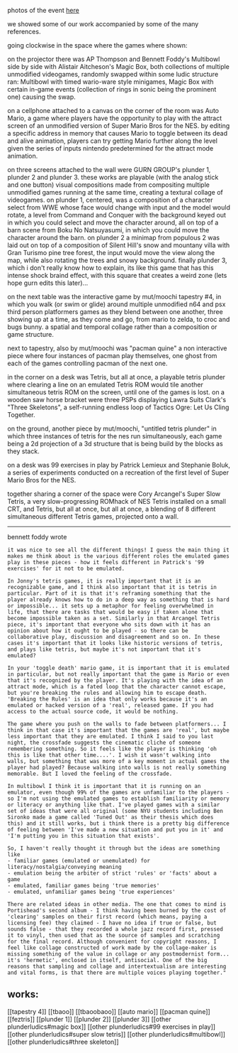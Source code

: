 photos of the event [here]()

we showed some of our work accompanied by some of the many references.

going clockwise in the space where the games where shown:

on the projector there was AP Thompson and Bennett Foddy's Multibowl side by side with Alistair Aitcheson's Magic Box, both collections of multiple unmodified videogames, randomly swapped within some ludic structure ran: Multibowl with timed wario-ware style minigames, Magic Box with certain in-game events (collection of rings in sonic being the prominent one) causing the swap.

on a cellphone attached to a canvas on the corner of the room was Auto Mario, a game where players have the opportunity to play with the attract screen of an unmodified version of Super Mario Bros for the NES. by editing a specific address in memory that causes Mario to toggle between its dead and alive animation, players can try getting Mario further along the level given the series of inputs nintendo predetermined for the attract mode animation.

on three screens attached to the wall were GURN GROUP's plunder 1, plunder 2 and plunder 3. these works are playable (with the analog stick and one button) visual compositions made from compositing multiple unmodified games running at the same time, creating a textural collage of videogames. on plunder 1, centered, was a composition of a character select from WWE whose face would change with input and the model would rotate, a level from Command and Conquer with the background keyed out in which you could select and move the character around, all on top of a barn scene from Boku No Natsuyasumi, in which you could move the character around the barn. on plunder 2 a minimap from populous 2 was laid out on top of a composition of Silent Hill's snow and mountany villa with Gran Turismo pine tree forest, the input would move the view along the map, while also rotating the trees and snowy background. finally plunder 3, which i don't really know how to explain, its like this game that has this intense shock braind effect, with this square that creates a weird zone (lets hope gurn edits this later)...

on the next table was the interactive game by mut/moochi tapestry #4, in which you walk (or swim or glide) around multiple unmodified n64 and psx third person platformers games as they blend between one another, three showing up at a time, as they come and go, from mario to zelda, to croc and bugs bunny. a spatial and temporal collage rather than a composition or game structure.

next to tapestry, also by mut/moochi was "pacman quine" a non interactive piece where four instances of pacman play themselves, one ghost from each of the games controlling pacman of the next one.

in the corner on a desk was Tetris, but all at once, a playable tetris plunder where clearing a line on an emulated Tetris ROM would tile another simultaneous tetris ROM on the screen, until one of the games is lost. on a wooden saw horse bracket were three PSPs displaying Lawra Suits Clark's "Three Skeletons", a self-running endless loop of Tactics Ogre: Let Us Cling Together.

on the ground, another piece by mut/moochi, "untitled tetris plunder" in which three instances of tetris for the nes run simultaneously, each game being a 2d projection of a 3d structure that is being build by the blocks as they stack.

on a desk was 99 exercises in play by Patrick Lemieux and Stephanie Boluk, a series of experiments conducted on a recreation of the first level of Super Mario Bros for the NES.

together sharing a corner of the space were Cory Arcangel's Super Slow Tetris, a very slow-progressing ROMhack of NES Tetris installed on a small CRT, and Tetris, but all at once, but all at once, a blending of 8 different simultaneous different Tetris games, projected onto a wall.

---

bennett foddy wrote
```
it was nice to see all the different things! I guess the main thing it makes me think about is the various different roles the emulated games play in these pieces - how it feels different in Patrick's '99 exercises' for it not to be emulated.

In Jonny's tetris games, it is really important that it is an recognizable game, and I think also important that it is tetris in particular. Part of it is that it's reframing something that the player already knows how to do in a deep way as something that is hard or impossible... it sets up a metaphor for feeling overwhelmed in life, that there are tasks that would be easy if taken alone that become impossible taken as a set. Similarly in that Arcangel Tetris piece, it's important that everyone who sits down with it has an opinion about how it ought to be played - so there can be collaborative play, discussion and disagreement and so on. In these cases it's important that it looks like historic versions of tetris, and plays like tetris, but maybe it's not important that it's emulated?

In your 'toggle death' mario game, it is important that it is emulated in particular, but not really important that the game is Mario or even that it's recognized by the player. It's playing with the idea of an attract mode, which is a fated loop that the character cannot escape, but you're breaking the rules and allowing him to escape death. 'Breaking the Rules' is an idea that only works because it's an emulated or hacked version of a 'real', released game. If you had access to the actual source code, it would be nothing.

The game where you push on the walls to fade between platformers... I think in that case it's important that the games are 'real', but maybe less important that they are emulated. I think I said to you last night, the crossfade suggests the cinematic cliche of someone remembering something. So it feels like the player is thinking 'oh this is like that other time....'. I wish it wasn't walking into walls, but something that was more of a key moment in actual games the player had played? Because walking into walls is not really something memorable. But I loved the feeling of the crossfade.

In multibowl I think it is important that it is running on an emulator, even though 99% of the games are unfamiliar to the players - so I'm not using the emulated games to establish familiarity or memory or literacy or anything like that. I've played games with a similar set of ideas that were all original (some NYU students including Ben Sironko made a game called 'Tuned Out' as their thesis which does this) and it still works, but i think there is a pretty big difference of feeling between 'I've made a new situation and put you in it' and 'I'm putting you in this situation that exists'.

So, I haven't really thought it through but the ideas are something like
- familiar games (emulated or unemulated) for literacy/nostalgia/conveying meaning
- emulation being the arbiter of strict 'rules' or 'facts' about a game
- emulated, familiar games being 'true memories'
- emulated, unfamiliar games being 'true experiences'

There are related ideas in other media. The one that comes to mind is Portishead's second album - I think having been burned by the cost of 'clearing' samples on their first record (which means, paying a licensing fee) they claimed - I have no idea if true or false, but sounds false - that they recorded a whole jazz record first, pressed it to vinyl, then used that as the source of samples and scratching for the final record. Although convenient for copyright reasons, I feel like collage constructed of work made by the collage-maker is missing something of the value in collage or any postmodernist form... it's 'hermetic', enclosed in itself, antisocial. One of the big reasons that sampling and collage and intertextualism are interesting and vital forms, is that there are multiple voices playing together."
```

## works:
[[tapestry 4]]
[[tbaoo]]
[[tbaoobaoo]]
[[auto mario]]
[[pacman quine]]
[[feztris]]
[[plunder 1]]
[[plunder 2]]
[[plunder 3]]
[[other plunderludics#magic box]]
[[other plunderludics#99 exercises in play]]
[[other plunderludics#super slow tetris]]
[[other plunderludics#multibowl]]
[[other plunderludics#three skeleton]]

